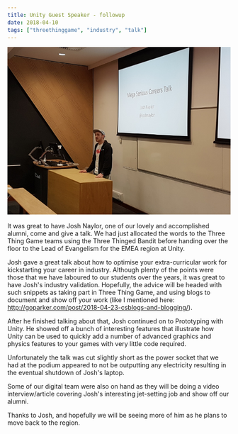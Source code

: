 ```yaml
---
title: Unity Guest Speaker - followup
date: 2018-04-10
tags: ["threethinggame", "industry", "talk"]
---
```

![alt text](/img/180504event/unity_talk.png "Unity Prototyping and careers guest slot")

It was great to have Josh Naylor, one of our lovely and accomplished alumni, come and give a talk. We had just allocated the words to the Three Thing Game teams using the Three Thinged Bandit before handing over the floor to the Lead of Evangelism for the EMEA region at Unity.

<!--more-->

Josh gave a great talk about how to optimise your extra-curricular work for kickstarting your career in industry. Although plenty of the points were those that we have laboured to our students over the years, it was great to have Josh's industry validation. Hopefully, the advice will be headed with such snippets as taking part in Three Thing Game, and using blogs to document and show off your work (like I mentioned here: http://goparker.com/post/2018-04-23-csblogs-and-blogging/). 

After he finished talking about that, Josh continued on to Prototyping with Unity. He showed off a bunch of interesting features that illustrate how Unity can be used to quickly add a number of advanced graphics and physics features to your games with very little code required.

Unfortunately the talk was cut slightly short as the power socket that we had at the podium appeared to not be outputting any electricity resulting in the eventual shutdown of Josh's laptop.

Some of our digital team were also on hand as they will be doing a video interview/article covering Josh's interesting jet-setting job and show off our alumni.

Thanks to Josh, and hopefully we will be seeing more of him as he plans to move back to the region.